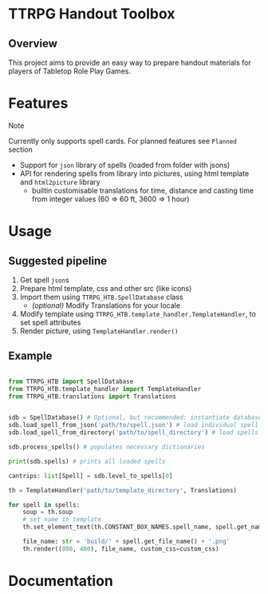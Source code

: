 # TTRPG Handout Toolbox

## Overview

This project aims to provide an easy way to prepare handout materials for players of Tabletop Role Play Games.

# Features
> [!NOTE]
> Currently only supports spell cards. For planned features see `Planned` section

- Support for `json` library of spells (loaded from folder with jsons)
- API for rendering spells from library into pictures, using html template and `html2picture` library
    - builtin customisable translations for time, distance and casting time from integer values (60 => 60 ft, 3600 => 1 hour)

# Usage

## Suggested pipeline

1. Get spell `json`s
2. Prepare html template, css and other src (like icons)
3. Import them using `TTRPG_HTB.SpellDatabase` class
    - _(optional)_ Modify Translations for your locale 
4. Modify template using `TTRPG_HTB.template_handler.TemplateHandler`, to set spell attributes
5. Render picture, using `TemplateHandler.render()`


## Example

``` python 

from TTRPG_HTB import SpellDatabase
from TTRPG_HTB.template_handler import TemplateHandler
from TTRPG_HTB.translations import Translations


sdb = SpellDatabase() # Optional, but recommended: instantiate database
sdb.load_spell_from_json('path/to/spell.json') # load individual spell
sdb.load_spell_from_directory('path/to/spell_directory') # load spells in bulk from directory

sdb.process_spells() # populates necessary dictionaries

print(sdb.spells) # prints all loaded spells

cantrips: list[Spell] = sdb.level_to_spells[0]

th = TemplateHandler('path/to/template_directory', Translations)

for spell in spells:
    soup = th.soup
    # set name in template
    th.set_element_text(th.CONSTANT_BOX_NAMES.spell_name, spell.get_name())

    file_name: str = 'build/' + spell.get_file_name() + '.png'
    th.render((800, 400), file_name, custom_css=custom_css)
```

# Documentation
